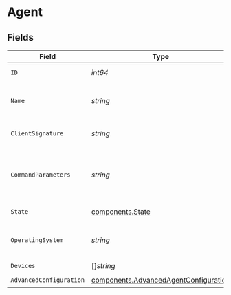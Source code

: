 # Agent


## Fields

| Field                                                                                          | Type                                                                                           | Required                                                                                       | Description                                                                                    |
| ---------------------------------------------------------------------------------------------- | ---------------------------------------------------------------------------------------------- | ---------------------------------------------------------------------------------------------- | ---------------------------------------------------------------------------------------------- |
| `ID`                                                                                           | *int64*                                                                                        | :heavy_check_mark:                                                                             | The id of the agent                                                                            |
| `Name`                                                                                         | *string*                                                                                       | :heavy_check_mark:                                                                             | The hostname of the agent                                                                      |
| `ClientSignature`                                                                              | *string*                                                                                       | :heavy_check_mark:                                                                             | The signature of the client                                                                    |
| `CommandParameters`                                                                            | *string*                                                                                       | :heavy_check_mark:                                                                             | Additional command line parameters to use for hashcat                                          |
| `State`                                                                                        | [components.State](../../models/components/state.md)                                           | :heavy_check_mark:                                                                             | The state of the agent                                                                         |
| `OperatingSystem`                                                                              | *string*                                                                                       | :heavy_check_mark:                                                                             | The operating system of the agent                                                              |
| `Devices`                                                                                      | []*string*                                                                                     | :heavy_check_mark:                                                                             | N/A                                                                                            |
| `AdvancedConfiguration`                                                                        | [components.AdvancedAgentConfiguration](../../models/components/advancedagentconfiguration.md) | :heavy_check_mark:                                                                             | N/A                                                                                            |
